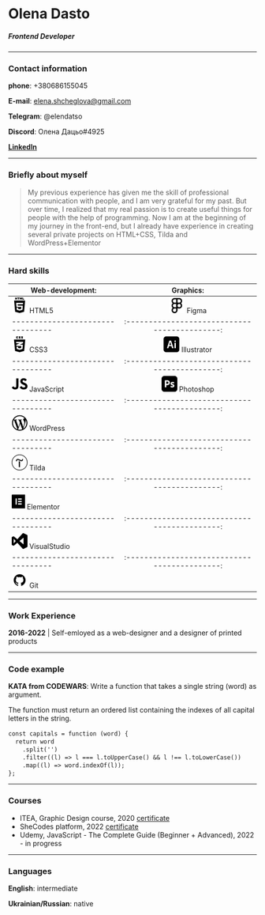 # Olena Dasto

##### Frontend Developer

---

### Contact information

**phone**: +380686155045

**E-mail**: elena.shcheglova@gmail.com

**Telegram**: @elendatso

**Discord**: Олена Дацьо#4925

[**LinkedIn**](https://www.linkedin.com/in/olena-datso-305284171/)

---

### Briefly about myself

> My previous experience has given me the skill of professional communication with people, and I am very grateful for my past. But over time, I realized that my real passion is to create useful things for people with the help of programming.
> Now I am at the beginning of my journey in the front-end, but I already have experience in creating several private projects on HTML+CSS, Tilda and WordPress+Elementor

---

### Hard skills

| **Web-development**:             |                 **Graphics**:                 |
| -------------------------------- | :-------------------------------------------: |
| ![HTML5](html.png 'HTML5') HTML5 | ![Figma](figma_icon_128866.png 'Figma') Figma |
| -------------------------------- | :-------------------------------------------: |
![CSS3](css3-01_icon-icons.com_50918.png 'CSS3') CSS3 |![Illustrator](adb-illustrator_icon-icons.com_50964.png 'Illustrator') Illustrator
| -------------------------------- | :-------------------------------------------: |
![JavaScript](js.png 'JavaScript') JavaScript |![Photoshop](adobephotoshop_black_logo_icon_147169.png 'Photoshop') Photoshop
| -------------------------------- | :-------------------------------------------: |
![WordPress](wp.png 'WordPress') WordPress |
| -------------------------------- | :-------------------------------------------: |
![Tilda](tilda.png 'Tilda') Tilda |
| -------------------------------- | :-------------------------------------------: |
![Elementor](elementor.png 'Elementor') Elementor |
| -------------------------------- | :-------------------------------------------: |
![VisualStudio](visual_studio.png 'Visual Studio') VisualStudio |
| -------------------------------- | :-------------------------------------------: |
![Git](github.png 'GitHub') Git |

---

### Work Experience

**2016-2022** | Self-emloyed as a web-designer and a designer of printed products

---

### Code example

**KATA from CODEWARS**:
Write a function that takes a single string (word) as argument.

The function must return an ordered list containing the indexes of all capital letters in the string.

```
const capitals = function (word) {
  return word
    .split('')
    .filter((l) => l === l.toUpperCase() && l !== l.toLowerCase())
    .map((l) => word.indexOf(l));
};
```

---

### Courses

- ITEA, Graphic Design course, 2020 [certificate](https://drive.google.com/file/d/1ar_pJvCSRJWbqkYfPK32JdL6F6x5i-ei/view)
- SheCodes platform, 2022 [certificate](https://www.shecodes.io/certificates/5ff0b0c7f124b980efaff5f86d98e0e5)
- Udemy, JavaScript - The Complete Guide (Beginner + Advanced), 2022 - in progress

---

### Languages

**English**: intermediate

**Ukrainian/Russian**: native
